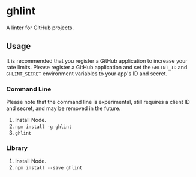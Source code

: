 ghlint
======

A linter for GitHub projects.

Usage
-----
It is recommended that you register a GitHub application to increase your rate limits. Please register a GitHub application and set the `GHLINT_ID` and `GHLINT_SECRET` environment variables to your app's ID and secret.

### Command Line
Please note that the command line is experimental, still requires a client ID and secret, and may be removed in the future.

1. Install Node.
2. `npm install -g ghlint`
3. `ghlint`

### Library
1. Install Node.
2. `npm install --save ghlint`
